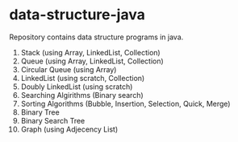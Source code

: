 # data-structure-java
Repository  contains data structure programs in java.
1. Stack (using Array, LinkedList, Collection)
2. Queue (using Array, LinkedList, Collection)
3. Circular Queue (using Array)
4. LinkedList (using scratch, Collection)
5. Doubly LinkedList (using scratch)
6. Searching Algirithms (Binary search)
7. Sorting Algorithms (Bubble, Insertion, Selection, Quick, Merge)
8. Binary Tree
9. Binary Search Tree
10. Graph (using Adjecency List)
